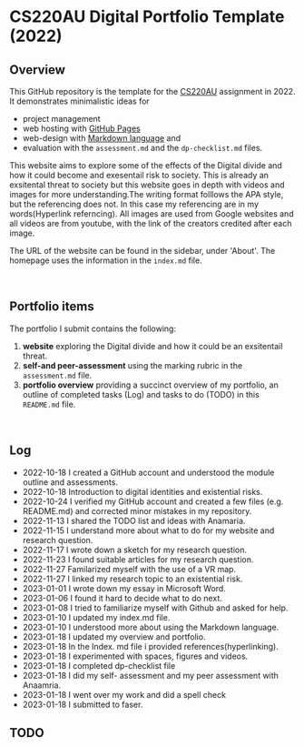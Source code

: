 # CS220AU Digital Portfolio Template (2022)
## Overview
This GitHub repository is the template for the [CS220AU](https://github.com/khofstadter/CS220AU) assignment in 2022. It demonstrates minimalistic ideas for 

- project management
- web hosting with [GitHub Pages](https://pages.github.com/) 
- web-design with [Markdown language](https://guides.github.com/features/mastering-markdown/) and
- evaluation with the `assessment.md` and the `dp-checklist.md` files. 

This website aims to explore some of the effects of the Digital divide and how it could become and exesentail risk to society. This is already an exsitental threat to society but this website goes in depth with videos and images for more understanding.The writing format folllows the APA style, but the referencing does not. In this case my referencing are in my words(Hyperlink referncing). All images are used from Google websites and all videos are from youtube, with the link of the creators credited after each image.

The URL of the website can be found in the sidebar, under 'About'. The homepage uses the information in the `index.md` file.

<br>

## Portfolio items
The portfolio I submit contains the following:

1. **website** exploring the Digital divide and how it could be an exsitentail threat.
2. **self-and peer-assessment** using the marking rubric in the `assessment.md` file.
3. **portfolio overview** providing a succinct overview of my portfolio, an outline of completed tasks (Log) and tasks to do (TODO) in this `README.md` file.

<br>

## Log

- 2022-10-18 I created a GitHub account and understood the module outline and assessments.
- 2022-10-18 Introduction to digital identities and existential risks.
- 2022-10-24 I verified my GitHub account and created a few files (e.g. README.md) and corrected minor mistakes in my repository.
- 2022-11-13 I shared the TODO list and ideas with Anamaria.
- 2022-11-15 I understand more about what to do for my website and research question.
- 2022-11-17 I wrote down a sketch for my research question.
- 2022-11-23 I found suitable articles for my research question.
- 2022-11-27 Familarized myself with the use of a VR map.
- 2022-11-27 I linked my research topic to an existential risk.
- 2023-01-01 I wrote down my essay in Microsoft Word.
- 2023-01-06 I found it hard to decide what to do next.
- 2023-01-08 I tried to familiarize myself with Github and asked for help.
- 2023-01-10 I updated my index.md file.
- 2023-01-10 I understood more about using the Markdown language.
- 2023-01-18 I updated my overview and portfolio.
- 2023-01-18 In the Index. md file i provided references(hyperlinking).
- 2023-01-18 I experimented with spaces, figures and videos.
- 2023-01-18 I completed dp-checklist file 
- 2023-01-18 I did my self- assessment and my peer assessment with Anaamria.
- 2023-01-18 I went over my work and did a spell check 
- 2023-01-18 I submitted to faser.

## TODO

